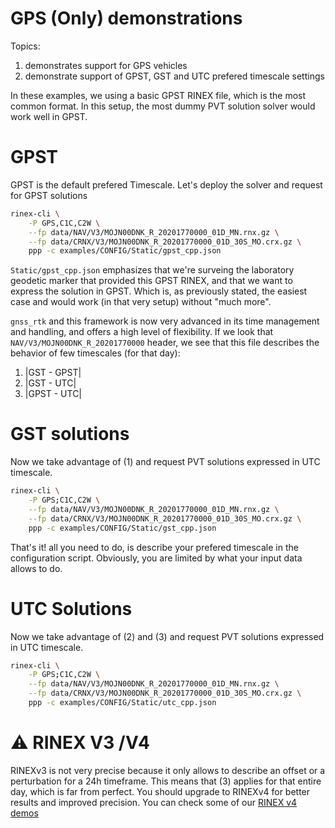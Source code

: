 GPS (Only) demonstrations
=========================

Topics:

1. demonstrates support for GPS vehicles
2. demonstrate support of GPST, GST and UTC prefered timescale settings

In these examples, we using a basic GPST RINEX file, which is the most common
format. In this setup, the most dummy PVT solution solver would work well
in GPST. 

GPST
====

GPST is the default prefered Timescale.
Let's deploy the solver and request for GPST solutions

```bash
rinex-cli \
    -P GPS,C1C,C2W \
    --fp data/NAV/V3/MOJN00DNK_R_20201770000_01D_MN.rnx.gz \
    --fp data/CRNX/V3/MOJN00DNK_R_20201770000_01D_30S_MO.crx.gz \
    ppp -c examples/CONFIG/Static/gpst_cpp.json
```

`Static/gpst_cpp.json` emphasizes that we're surveing the laboratory geodetic marker
that provided this GPST RINEX, and that we want to express the solution in GPST.
Which is, as previously stated, the easiest case and would work (in that very setup)
without "much more".

`gnss_rtk` and this framework is now very advanced in its time management and handling,
and offers a high level of flexibility. If we look that `NAV/V3/MOJN00DNK_R_20201770000`
header, we see that this file describes the behavior of few timescales (for that day):

1. |GST - GPST|
2. |GST - UTC|
3. |GPST - UTC|

GST solutions
=============

Now we take advantage of (1) and request PVT solutions expressed in UTC timescale.

```bash
rinex-cli \
    -P GPS;C1C,C2W \
    --fp data/NAV/V3/MOJN00DNK_R_20201770000_01D_MN.rnx.gz \
    --fp data/CRNX/V3/MOJN00DNK_R_20201770000_01D_30S_MO.crx.gz \
    ppp -c examples/CONFIG/Static/gst_cpp.json
```

That's it! all you need to do, is describe your prefered timescale in the configuration script. 
Obviously, you are limited by what your input data allows to do.

UTC Solutions
=============

Now we take advantage of (2) and (3) and request PVT solutions expressed in UTC timescale.

```bash
rinex-cli \
    -P GPS;C1C,C2W \
    --fp data/NAV/V3/MOJN00DNK_R_20201770000_01D_MN.rnx.gz \
    --fp data/CRNX/V3/MOJN00DNK_R_20201770000_01D_30S_MO.crx.gz \
    ppp -c examples/CONFIG/Static/utc_cpp.json
```

:warning: RINEX V3 /V4
======================

RINEXv3 is not very precise because it only allows to describe an offset or a perturbation for a 24h timeframe. This means that (3) applies for that entire day, which is far from perfect. You should upgrade to RINEXv4 for better results and improved precision. You can check some of our [RINEX v4 demos](../)
